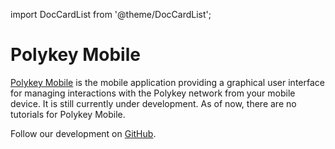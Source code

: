 import DocCardList from '@theme/DocCardList';

# Polykey Mobile

[Polykey Mobile](https://github.com/MatrixAI/Polykey-Mobile) is the mobile application providing a graphical user interface for managing interactions with the Polykey network from your mobile device. It is still currently under development. As of now, there are no tutorials for Polykey Mobile.

Follow our development on [GitHub](https://github.com/MatrixAI/Polykey-Desktop).

<DocCardList />
